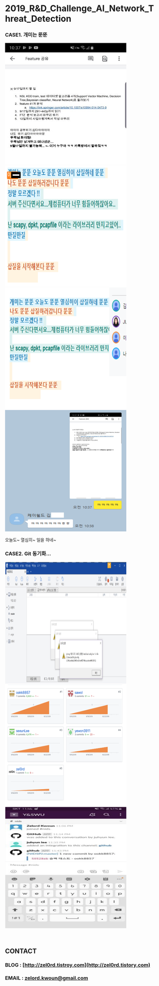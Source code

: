 **2019_R&D_Challenge_AI_Network_Threat_Detection**
==========

### CASE1. 개미는 뚠뚠

<img src="https://github.com/zel0rd/2019_R-D_Challenge_AI_Network_Threat_Detection/blob/master/References/story/Story1.jpeg" width="400px" height="400px" ></img><br/>
<img src="https://github.com/zel0rd/2019_R-D_Challenge_AI_Network_Threat_Detection/blob/master/References/story/Story2.png" width="400px" height="400px" ></img><br/>
<img src="https://github.com/zel0rd/2019_R-D_Challenge_AI_Network_Threat_Detection/blob/master/References/story/Story3.png" width="400px" height="400px" ></img><br/>
<img src="https://github.com/zel0rd/2019_R-D_Challenge_AI_Network_Threat_Detection/blob/master/References/story/Story4.png" width="400px" height="400px" ></img><br/>

오늘도~ 열심히~ 일을 하네~


### CASE2. Git 동기화...

<img src="https://github.com/zel0rd/2019_R-D_Challenge_AI_Network_Threat_Detection/blob/master/References/story/Story5.png" width="400px" height="400px" ></img><br/>
<img src="https://github.com/zel0rd/2019_R-D_Challenge_AI_Network_Threat_Detection/blob/master/References/story/Story6.png" width="400px" height="400px" ></img><br/>
<img src="https://github.com/zel0rd/2019_R-D_Challenge_AI_Network_Threat_Detection/blob/master/References/story/Story7.png" width="400px" height="400px" ></img><br/>


<br>

## CONTACT
### BLOG : [http://zel0rd.tistroy.com](http://zel0rd.tistory.com)
### EMAIL : zelord.kwoun@gmail.com

